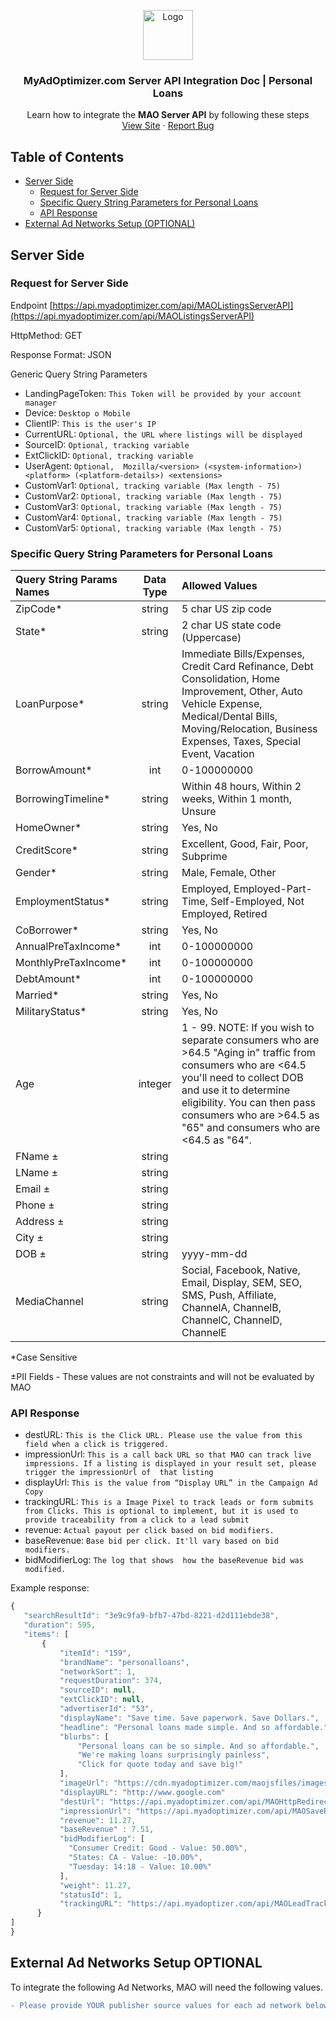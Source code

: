 <p align="center">
  <a href="https://myadoptimizer.com/">
    <img src="https://myadoptimizer.com/img/logo-blk.svg" alt="Logo" height="80">
  </a>
  <h3 align="center">MyAdOptimizer.com Server API Integration Doc | Personal Loans</h3>
  <p align="center">
    Learn how to integrate the <strong>MAO Server API</strong> by following these steps
    <br />
    <a href="https://myadoptimizer.com">View Site</a>
    ·
    <a href="https://myadoptimizer.com/contact">Report Bug</a>
  </p>
</p>

## Table of Contents

* [Server Side](#server-side)
    * [Request for Server Side](#request-for-server-side)
    * [Specific Query String Parameters for Personal Loans](#specific-query-string-parameters-for-personal-loans)
    * [API Response](#api-response)
* [External Ad Networks Setup (OPTIONAL)](#external-ad-networks-setup-optional)

## Server Side

### Request for Server Side

Endpoint [https://api.myadoptimizer.com/api/MAOListingsServerAPI](https://api.myadoptimizer.com/api/MAOListingsServerAPI)

HttpMethod: GET

Response Format: JSON

Generic Query String Parameters

* LandingPageToken: `This Token will be provided by your account manager`
* Device: `Desktop o Mobile`
* ClientIP: `This is the user's IP`
* CurrentURL: `Optional, the URL where listings will be displayed`
* SourceID: `Optional, tracking variable`
* ExtClickID: `Optional, tracking variable`
* UserAgent: `Optional,  Mozilla/<version> (<system-information>) <platform> (<platform-details>) <extensions>`
* CustomVar1: `Optional, tracking variable (Max length - 75)`
* CustomVar2: `Optional, tracking variable (Max length - 75)`
* CustomVar3: `Optional, tracking variable (Max length - 75)`
* CustomVar4: `Optional, tracking variable (Max length - 75)`
* CustomVar5: `Optional, tracking variable (Max length - 75)`


<h3>Specific Query String Parameters for <strong>Personal Loans</strong></h3>

| Query String Params Names | Data Type | Allowed Values |
| :------------------------ | :-------: | :------------- |
| ZipCode*                   | string    | 5 char US zip code              |
| State*                     | string    | 2 char US state code (Uppercase) |
| LoanPurpose*               | string    | Immediate Bills/Expenses, Credit Card Refinance, Debt Consolidation, Home Improvement, Other, Auto Vehicle Expense, Medical/Dental Bills, Moving/Relocation, Business Expenses, Taxes, Special Event, Vacation |
| BorrowAmount*              | int       | 0-100000000 |
| BorrowingTimeline*         | string    | Within 48 hours, Within 2 weeks, Within 1 month, Unsure |
| HomeOwner*                 | string    | Yes, No |
| CreditScore*               | string    | Excellent, Good, Fair, Poor, Subprime |
| Gender*                    | string    | Male, Female, Other |
| EmploymentStatus*          | string    | Employed, Employed-Part-Time, Self-Employed, Not Employed, Retired |
| CoBorrower*                | string    | Yes, No |
| AnnualPreTaxIncome*        | int       | 0-100000000 |
| MonthlyPreTaxIncome*       | int       | 0-100000000 |
| DebtAmount*                | int       | 0-100000000 |
| Married*                   | string    | Yes, No |
| MilitaryStatus*            | string    | Yes, No |
| Age                        | integer   | 1 - 99.  NOTE: If you wish to separate consumers who are >64.5 "Aging in" traffic from consumers who are <64.5 you'll need to collect DOB and use it to determine eligibility.  You can then pass consumers who are >64.5 as "65" and consumers who are <64.5 as "64". |
| FName ±                    | string    |  |
| LName ±                    | string    |  |
| Email ±                    | string    |  |
| Phone ±                    | string    |  |
| Address ±                  | string    |  |
| City ±                     | string    |  |
| DOB ±                      | string    | yyyy-mm-dd |
| MediaChannel               | string    | Social, Facebook, Native, Email, Display, SEM, SEO, SMS, Push, Affiliate, ChannelA, ChannelB, ChannelC, ChannelD, ChannelE |

*Case Sensitive

±PII Fields - These values are not constraints and will not be evaluated by MAO

### API Response

* destURL: `This is the Click URL. Please use the value from this field when a click is triggered.`
* impressionUrl: `This is a call back URL so that MAO can track live impressions. If a listing is displayed in your result set, please trigger the impressionUrl of  that listing`
* displayUrl: `This is the value from “Display URL” in the Campaign Ad Copy `
* trackingURL: `This is a Image Pixel to track leads or form submits from Clicks. This is optional to implement, but it is used to provide traceability from a click to a lead submit`
* revenue: `Actual payout per click based on bid modifiers.`
* baseRevenue: `Base bid per click. It'll vary based on bid modifiers.`
* bidModifierLog: `The log that shows  how the baseRevenue bid was modified.`

Example response: 
 ```javascript
{
    "searchResultId": "3e9c9fa9-bfb7-47bd-8221-d2d111ebde38",
    "duration": 595,
    "items": [
        {
            "itemId": "159",
            "brandName": "personalloans",
            "networkSort": 1,
            "requestDuration": 374,
            "sourceID": null,
            "extClickID": null,
            "advertiserId": "53",
            "displayName": "Save time. Save paperwork. Save Dollars.",
            "headline": "Personal loans made simple. And so affordable.",
            "blurbs": [
                "Personal loans can be so simple. And so affordable.",
                "We're making loans surprisingly painless",
                "Click for quote today and save big!"
            ],
            "imageUrl": "https://cdn.myadoptimizer.com/maojsfiles/images/LogoAdvertiser_000000_20f8cac8-121a-4d17-9a26-24d744b8b75b.JPG",
            "displayURL": "http://www.google.com"
            "destUrl": "https://api.myadoptimizer.com/api/MAOHttpRedirect?src=https://www.esurance.com/&LandingPageID=16&EventID=3e9c9fa9-bfb7-47bd-8221-d2d111ebde38&AdNetworkAPIID=16&cpc=11.27&Brand=esurance&Title=Save time. Save paperwork. Save Dollars.&CB=2mh319GLuFmMowM78sQmQw==&M=RatzBRmIdXToBqVWXvRlmw==&Weight=11.27&BidModifiers=50.00&NetworkAdID=159&SourceID=&LandingPageURL=",
            "impressionUrl": "https://api.myadoptimizer.com/api/MAOSaveResults?LandingPageID=26&AdNetworkAPIID=29&EventID=ae9540ce-7f31-405e-b21c-f11e7a2168b8&AdCampaignID=311&RequestTypeID=4",
            "revenue": 11.27,
            "baseRevenue" : 7.51,
            "bidModifierLog": [
              "Consumer Credit: Good - Value: 50.00%",
              "States: CA - Value: -10.00%",
              "Tuesday: 14:18 - Value: 10.00%"
            ],
            "weight": 11.27,
            "statusId": 1,
            "trackingURL": "https://api.myadoptizer.com/api/MAOLeadTracking?AdNetworkAPIID=27&LandingPageID=24&EventID=8b448cc4-da0b-4f70-b180-c0c883282a49&IP=128.1.1.1&AdCampaignID=168"
       }
 ]
}
```

## External Ad Networks Setup OPTIONAL

To integrate the following Ad Networks, MAO will need the following values.
```diff
- Please provide YOUR publisher source values for each ad network below.
```
